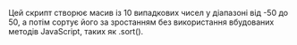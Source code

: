 Цей скрипт створює масив із 10 випадкових чисел у діапазоні від -50 до 50, а потім сортує його за зростанням без використання вбудованих методів JavaScript, таких як .sort().
